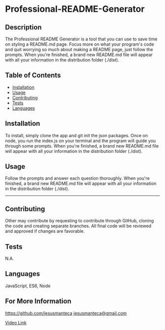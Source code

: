 # Professional-README-Generator

## Description 

The Professional README Generator is a tool that you can use to save time on styling a README.md page. Focus more on what your program's code and quit worrying so much about making a README page, just follow the prompts. When you're finished, a brand new README.md file will appear with all your information in the distribution folder (./dist).

## Table of Contents

* [Installation](#installation)
* [Usage](#usage)
* [Contributing](#Contributing)
* [Tests](#Tests) 
* [Languages](#Languages) 

## Installation

To install, simply clone the app and git init the json packages. Once on node, you run the index.js on your terminal and the program will guide you through some prompts. When you're finished, a brand new README.md file will appear with all your information in the distribution folder (./dist).

## Usage 

Follow the prompts and answer each question thoroughly. When you're finished, a brand new README.md file will appear with all your information in the distribution folder (./dist).


---

## Contributing

Other may contribute by requesting to contribute through GitHub, cloning the code and creating separate branches. All final code will be reviewed and approved if changes are favorable.

## Tests

N.A.

## Languages

JavaScript, ES6, Node

## For More Information

https://github.com/jesusmanteca
jesusmanteca@gmail.com

[Video Link](https://youtu.be/j06Z0Uoko1A)

